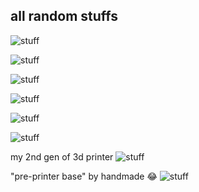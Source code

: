 ## all random stuffs

![stuff](./pics/6217358146628863483.jpg)

![stuff](./pics/34ab5cd2-77dc-493b-b0e3-fd7a241a0802.jpeg)

![stuff](./pics/c705d5e5-0dcd-4423-8374-094f161b6e6f.jpeg)

![stuff](./pics/ad087fc4-8014-4509-9a9b-a5625be1bfe8.jpeg)

![stuff](./pics/f384c990-11b9-4a09-96d1-ec0f62d1f2a1.jpeg)

![stuff](./pics/c705d5e5-0dcd-4423-8374-094f161b6e6f.jpeg)

my 2nd gen of 3d printer
![stuff](./pics/f89c9421-d26e-4de0-8eab-7f6333241bfc.jpeg)

"pre-printer base" by handmade 😂
![stuff](./pics/a71b872b-e2ef-4d80-913e-45b906f6aec7.jpeg)

